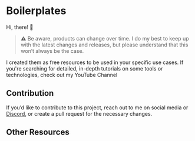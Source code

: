 # Boilerplates

Hi, there! 👋

> :warning: Be aware, products can change over time. I do my best to keep up with the latest changes and releases, but please understand that this won’t always be the case.

I created them as free resources to be used in your specific use cases. If you're searching for detailed, in-depth tutorials on some tools or technologies, check out my YouTube Channel

## Contribution

If you’d like to contribute to this project, reach out to me on social media or [Discord](https://discord.gg/***), or create a pull request for the necessary changes.

## Other Resources

